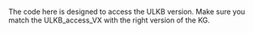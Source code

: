 The code here is designed to access the ULKB version. Make sure you match the ULKB_access_VX with the right version of the KG. 
